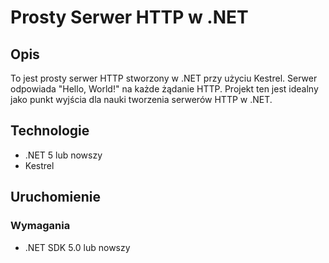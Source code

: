 # Prosty Serwer HTTP w .NET

## Opis
To jest prosty serwer HTTP stworzony w .NET przy użyciu Kestrel. Serwer odpowiada "Hello, World!" na każde żądanie HTTP. Projekt ten jest idealny jako punkt wyjścia dla nauki tworzenia serwerów HTTP w .NET.

## Technologie
- .NET 5 lub nowszy
- Kestrel

## Uruchomienie

### Wymagania
- .NET SDK 5.0 lub nowszy
